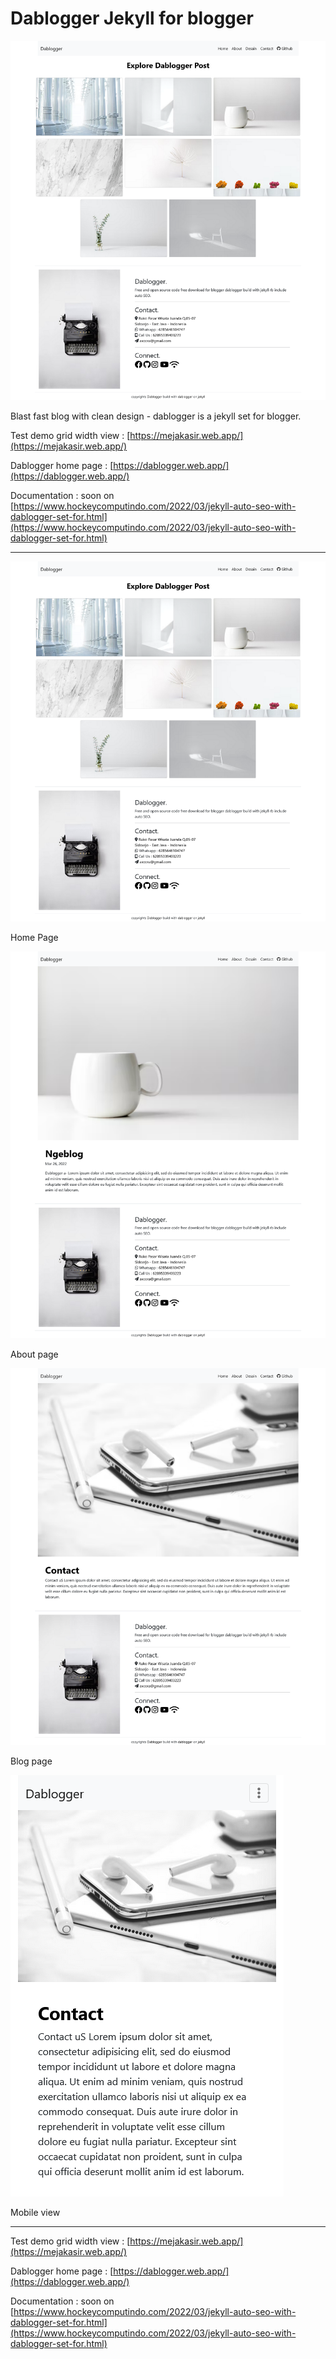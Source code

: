 # Dablogger Jekyll for blogger

![dablogger is a jekyll set for blogger.](dablgger4.png)

Blast fast blog with clean design - dablogger is a jekyll set for blogger.

Test demo grid width view : [https://mejakasir.web.app/](https://mejakasir.web.app/)

Dablogger home page : [https://dablogger.web.app/](https://dablogger.web.app/)

Documentation : soon on [https://www.hockeycomputindo.com/2022/03/jekyll-auto-seo-with-dablogger-set-for.html](https://www.hockeycomputindo.com/2022/03/jekyll-auto-seo-with-dablogger-set-for.html)

---------------------------------------------

![dablogger is a jekyll set for blogger.](dablgger4.png)

Home Page

![dablogger is a jekyll set for blogger.](dablgger3.png)

About page

![dablogger is a jekyll set for blogger.](dablgger2.png)

Blog page

![dablogger is a jekyll set for blogger.](dablggermobile.png)

Mobile view

--------------------------------------------------

Test demo grid width view : [https://mejakasir.web.app/](https://mejakasir.web.app/)

Dablogger home page : [https://dablogger.web.app/](https://dablogger.web.app/)

Documentation : soon on [https://www.hockeycomputindo.com/2022/03/jekyll-auto-seo-with-dablogger-set-for.html](https://www.hockeycomputindo.com/2022/03/jekyll-auto-seo-with-dablogger-set-for.html)